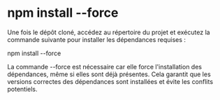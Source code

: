 # npm install --force

Une fois le dépôt cloné, accédez au répertoire du projet et exécutez la commande suivante pour installer les dépendances requises :

npm install --force

La commande --force est nécessaire car elle force l'installation des dépendances, même si elles sont déjà présentes. Cela garantit que les versions correctes des dépendances sont installées et évite les conflits potentiels.
